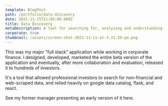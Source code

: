 ```yaml
---
template: BlogPost
path: /portfolio/data-discovery
date: 2021-11-15T21:04:00.000Z
title: Data Discovery
metaDescription: A tool for searching for, analyzing and understanding alt data.
corporate: true
thumbnail: /assets/screen-shot-2021-11-11-at-3.31.59-pm.png
---
```

This was my major "full stack" application while working in corporate finance. I designed, developed, marketed  the entire beta version of the application and eventually, after more collaboration and evaluation, released it to hundreds of investors. 

It's a tool that allowed professional investors to search for non-financial and web-scraped data, and relied heavily on google data catalog, flask, and react.

See my former manager presenting an early version of it here.